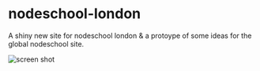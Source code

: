 nodeschool-london
=================

A shiny new site for nodeschool london & a protoype of some ideas for the global nodeschool site.

![screen shot](https://cloud.githubusercontent.com/assets/58871/4024975/6c719556-2be3-11e4-94bc-e8dbe03d8728.png)
